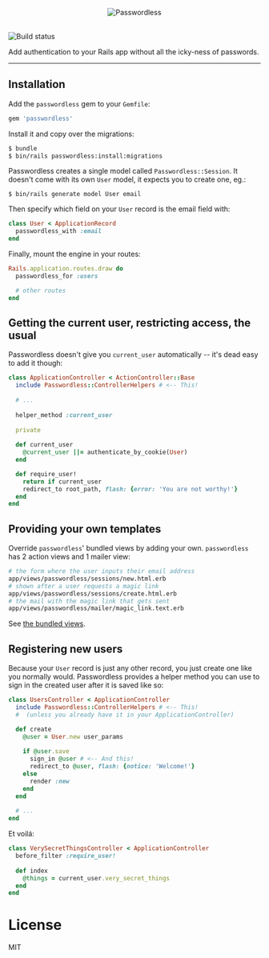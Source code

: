 <p align='center'>
  <img src='https://s3.brnbw.com/Passwordless-title-JO71NQv7Q0.svg' alt='Passwordless' />
  <br />
  <br />
</p>

<img src='https://travis-ci.org/mikker/passwordless.svg?branch=master' alt='Build status' />

Add authentication to your Rails app without all the icky-ness of passwords.

---

## Installation

Add the `passwordless` gem to your `Gemfile`:

```ruby
gem 'passwordless'
```

Install it and copy over the migrations:

```sh
$ bundle
$ bin/rails passwordless:install:migrations
```

Passwordless creates a single model called `Passwordless::Session`. It doesn't come with its own `User` model, it expects you to create one, eg.:

```
$ bin/rails generate model User email
```

Then specify which field on your `User` record is the email field with:

```ruby
class User < ApplicationRecord
  passwordless_with :email
end
```

Finally, mount the engine in your routes:

```ruby
Rails.application.routes.draw do
  passwordless_for :users

  # other routes
end
```

## Getting the current user, restricting access, the usual

Passwordless doesn't give you `current_user` automatically -- it's dead easy to add it though:

```ruby
class ApplicationController < ActionController::Base
  include Passwordless::ControllerHelpers # <-- This!
  
  # ...
  
  helper_method :current_user
  
  private
  
  def current_user
    @current_user ||= authenticate_by_cookie(User)
  end

  def require_user!
    return if current_user
    redirect_to root_path, flash: {error: 'You are not worthy!'}
  end
end
```

## Providing your own templates

Override `passwordless`' bundled views by adding your own. `passwordless` has 2 action views and 1 mailer view:

```sh
# the form where the user inputs their email address
app/views/passwordless/sessions/new.html.erb
# shown after a user requests a magic link
app/views/passwordless/sessions/create.html.erb
# the mail with the magic link that gets sent
app/views/passwordless/mailer/magic_link.text.erb
```

See [the bundled views](https://github.com/mikker/passwordless/tree/master/app/views/passwordless).

## Registering new users

Because your `User` record is just any other record, you just create one like you normally would. Passwordless provides a helper method you can use to sign in the created user after it is saved like so:

```ruby
class UsersController < ApplicationController
  include Passwordless::ControllerHelpers # <-- This!
  #  (unless you already have it in your ApplicationController)

  def create
    @user = User.new user_params
    
    if @user.save
      sign_in @user # <-- And this!
      redirect_to @user, flash: {notice: 'Welcome!'}
    else
      render :new
    end
  end
  
  # ...
end
```

Et voilá:

```ruby
class VerySecretThingsController < ApplicationController
  before_filter :require_user!
  
  def index
    @things = current_user.very_secret_things
  end
end
```

# License

MIT
